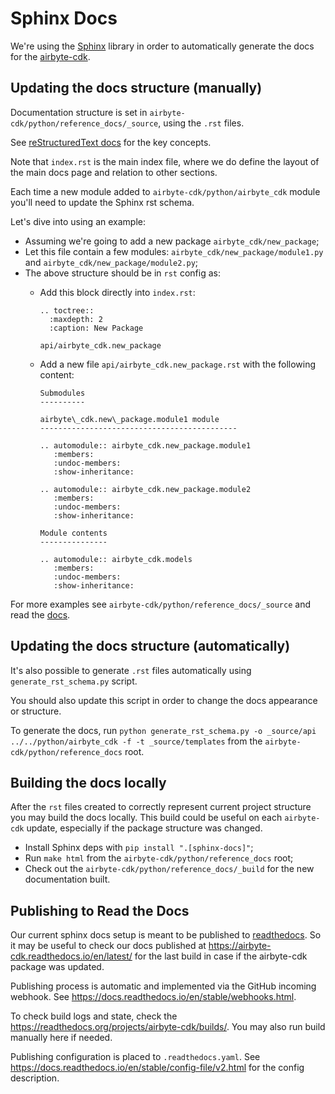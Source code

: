 # Sphinx Docs

We're using the [Sphinx](https://www.sphinx-doc.org/) library in order
to automatically generate the docs for the [airbyte-cdk](https://pypi.org/project/airbyte-cdk/).

## Updating the docs structure (manually)

Documentation structure is set in `airbyte-cdk/python/reference_docs/_source`, using the `.rst` files.

See [reStructuredText docs](https://www.sphinx-doc.org/en/master/usage/restructuredtext/basics.html)
for the key concepts.

Note that `index.rst` is the main index file, where we do define the layout of the main
docs page and relation to other sections.

Each time a new module added to `airbyte-cdk/python/airbyte_cdk` module you'll need to update the Sphinx rst schema.

Let's dive into using an example:

- Assuming we're going to add a new package `airbyte_cdk/new_package`;
- Let this file contain a few modules: `airbyte_cdk/new_package/module1.py` and `airbyte_cdk/new_package/module2.py`;
- The above structure should be in `rst` config as:
  - Add this block directly into `index.rst`:

    ```
    .. toctree::
      :maxdepth: 2
      :caption: New Package

    api/airbyte_cdk.new_package
    ```

  - Add a new file `api/airbyte_cdk.new_package.rst` with the following content:

    ```
    Submodules
    ----------

    airbyte\_cdk.new\_package.module1 module
    --------------------------------------------

    .. automodule:: airbyte_cdk.new_package.module1
       :members:
       :undoc-members:
       :show-inheritance:

    .. automodule:: airbyte_cdk.new_package.module2
       :members:
       :undoc-members:
       :show-inheritance:

    Module contents
    ---------------

    .. automodule:: airbyte_cdk.models
       :members:
       :undoc-members:
       :show-inheritance:
    ```

For more examples see `airbyte-cdk/python/reference_docs/_source`
and read the [docs](https://www.sphinx-doc.org/en/master/usage/restructuredtext/basics.html).

## Updating the docs structure (automatically)

It's also possible to generate `.rst` files automatically using `generate_rst_schema.py` script.

You should also update this script in order to change the docs appearance or structure.

To generate the docs,
run `python generate_rst_schema.py -o _source/api ../../python/airbyte_cdk -f -t _source/templates`
from the `airbyte-cdk/python/reference_docs` root.

## Building the docs locally

After the `rst` files created to correctly represent current project structure you may build the docs locally.
This build could be useful on each `airbyte-cdk` update, especially if the package structure was changed.

- Install Sphinx deps with `pip install ".[sphinx-docs]"`;
- Run `make html` from the `airbyte-cdk/python/reference_docs` root;
- Check out the `airbyte-cdk/python/reference_docs/_build` for the new documentation built.

## Publishing to Read the Docs

Our current sphinx docs setup is meant to be published to [readthedocs](https://readthedocs.org/).
So it may be useful to check our docs published at https://airbyte-cdk.readthedocs.io/en/latest/
for the last build in case if the airbyte-cdk package was updated.

Publishing process is automatic and implemented via the GitHub incoming webhook.
See https://docs.readthedocs.io/en/stable/webhooks.html.

To check build logs and state, check the https://readthedocs.org/projects/airbyte-cdk/builds/.
You may also run build manually here if needed.

Publishing configuration is placed to `.readthedocs.yaml`.
See https://docs.readthedocs.io/en/stable/config-file/v2.html for the config description.
